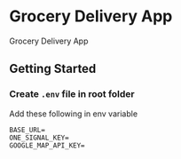 # Grocery Delivery App

Grocery Delivery App

## Getting Started

### Create `.env` file in root folder

Add these following in env variable 
```
BASE_URL=
ONE_SIGNAL_KEY=
GOOGLE_MAP_API_KEY=
```